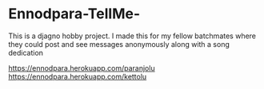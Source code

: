 # Ennodpara-TellMe-


This is a djagno hobby project. I made this for my fellow batchmates where they could post and see messages anonymously along with a song dedication


https://ennodpara.herokuapp.com/paranjolu
https://ennodpara.herokuapp.com/kettolu
